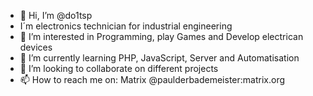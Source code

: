 - 👋 Hi, I’m @do1tsp
- I´m electronics technician for industrial engineering
- 👀 I’m interested in Programming, play Games and Develop electrican devices
- 🌱 I’m currently learning PHP, JavaScript, Server and Automatisation
- 💞️ I’m looking to collaborate on different projects 
- 📫 How to reach me on: 
Matrix @paulderbademeister:matrix.org
